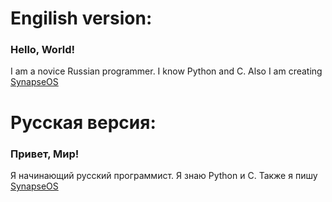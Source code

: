 # Engilish version:
### Hello, World!
I am a novice Russian programmer. 
I know Python and C.
Also I am creating [SynapseOS](https://github.com/Synapse-OS "Operating system in C language")


# Русская версия:
### Привет, Мир!
Я начинающий русский программист. 
Я знаю Python и C.
Также я пишу [SynapseOS](https://github.com/Synapse-OS "Операционная система на языке Си")
